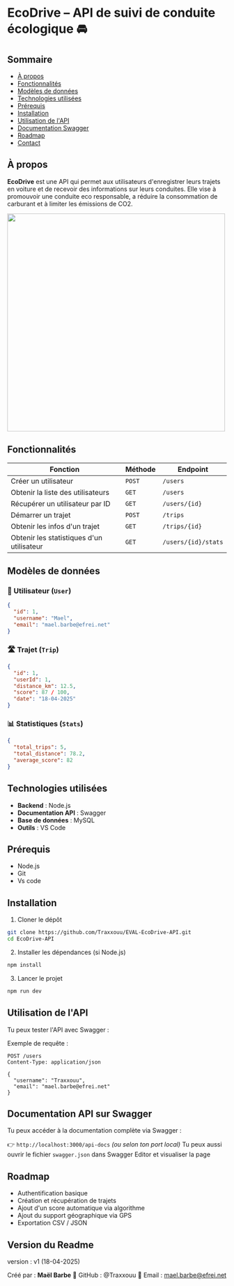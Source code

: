 # EcoDrive – API de suivi de conduite écologique 🚘

## Sommaire
* [À propos](#à-propos)
* [Fonctionnalités](#fonctionnalités)
* [Modèles de données](#modèles-de-données)
* [Technologies utilisées](#technologies-utilisées)
* [Prérequis](#prérequis)
* [Installation](#installation)
* [Utilisation de l'API](#utilisation-de-lapi)
* [Documentation Swagger](#documentation-swagger)
* [Roadmap](#roadmap)
* [Contact](#contact)

## À propos
**EcoDrive** est une API qui permet aux utilisateurs d'enregistrer leurs trajets en voiture et de recevoir des informations sur leurs conduites. Elle vise à promouvoir une conduite eco responsable, a réduire la consommation de carburant et à limiter les émissions de CO2.

<div>
  <img src="public/pollution.png" width=500px>
</div>

## Fonctionnalités

| Fonction | Méthode | Endpoint |
|----------|---------|----------|
| Créer un utilisateur | `POST` | `/users` |
| Obtenir la liste des utilisateurs | `GET` | `/users` |
| Récupérer un utilisateur par ID | `GET` | `/users/{id}` |
| Démarrer un trajet | `POST` | `/trips` |
| Obtenir les infos d'un trajet | `GET` | `/trips/{id}` |
| Obtenir les statistiques d'un utilisateur | `GET` | `/users/{id}/stats` |

## Modèles de données

### 🧍 Utilisateur (`User`)
```json
{
  "id": 1,
  "username": "Mael",
  "email": "mael.barbe@efrei.net"
}
```

### 🛣️ Trajet (`Trip`)
```json
{
  "id": 1,
  "userId": 1,
  "distance_km": 12.5,
  "score": 87 / 100,
  "date": "18-04-2025"
}
```

### 📊 Statistiques (`Stats`)
```json
{
  "total_trips": 5,
  "total_distance": 78.2,
  "average_score": 82
}
```

## Technologies utilisées
* **Backend** : Node.js
* **Documentation API** : Swagger
* **Base de données** : MySQL
* **Outils** : VS Code

## Prérequis
* Node.js
* Git
* Vs code

## Installation

1. Cloner le dépôt
```bash
git clone https://github.com/Traxxouu/EVAL-EcoDrive-API.git
cd EcoDrive-API
```

2. Installer les dépendances (si Node.js)
```bash
npm install
```

3. Lancer le projet
```bash
npm run dev
```

## Utilisation de l'API

Tu peux tester l'API avec Swagger :

Exemple de requête :
```http
POST /users
Content-Type: application/json

{
  "username": "Traxxouu",
  "email": "mael.barbe@efrei.net"
}
```

## Documentation API sur Swagger

Tu peux accéder à la documentation complète via Swagger :

👉 `http://localhost:3000/api-docs` *(ou selon ton port local)*
Tu peux aussi ouvrir le fichier `swagger.json` dans Swagger Editor et visualiser la page 

## Roadmap
* Authentification basique
* Création et récupération de trajets
* Ajout d'un score automatique via algorithme
* Ajout du support géographique via GPS
* Exportation CSV / JSON

## Version du Readme 
version : v1 (18-04-2025)



Créé par : **Maël Barbe**
🔗 GitHub : @Traxxouu
📧 Email : mael.barbe@efrei.net

